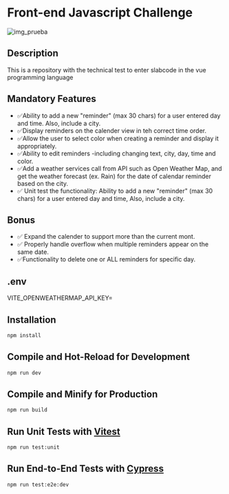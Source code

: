 # Front-end Javascript Challenge

![img_prueba](https://github.com/JCruzMi/prueba-tecnica-vue/tree/main/public/slab.png?raw=true)

## Description

This is a repository with the technical test to enter slabcode in the vue programming language

## Mandatory Features

- ✅Ability to add a new "reminder" (max 30 chars) for a user entered day and time. Also, include a city.
- ✅Display reminders on the calender view in teh correct time order.
- ✅Allow the user to select color when creating a reminder and display it appropriately.
- ✅Ability to edit reminders -including changing text, city, day, time and color.
- ✅Add a weather services call from API such as Open Weather Map, and get the weather forecast (ex. Rain) for the date of calendar reminder based on the city.
- ✅ Unit test the functionality: Ability to add a new "reminder" (max 30 chars) for a user entered day and time, Also, include a city.

## Bonus

- ✅ Expand the calender to support more than the current mont.
- ✅ Properly handle overflow when multiple reminders appear on the same date.
- ✅Functionality to delete one or ALL reminders for specific day.

## .env

VITE_OPENWEATHERMAP_API_KEY=

## Installation

```sh
npm install
```

## Compile and Hot-Reload for Development

```sh
npm run dev
```

## Compile and Minify for Production

```sh
npm run build
```

## Run Unit Tests with [Vitest](https://vitest.dev/)

```sh
npm run test:unit
```

## Run End-to-End Tests with [Cypress](https://www.cypress.io/)

```sh
npm run test:e2e:dev
```
